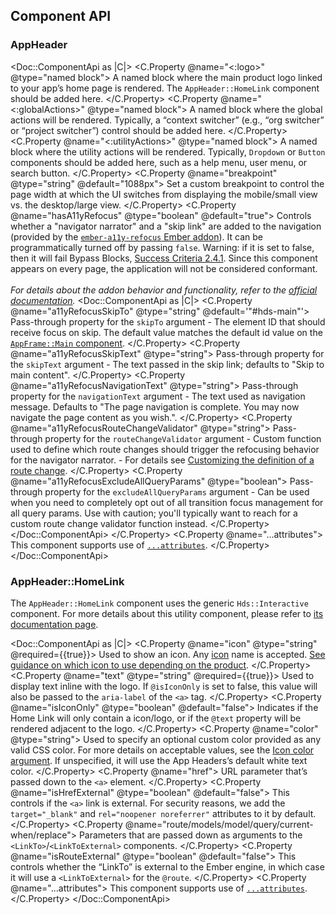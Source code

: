 ## Component API

### AppHeader

<Doc::ComponentApi as |C|>
  <C.Property @name="<:logo>" @type="named block">
    A named block where the main product logo linked to your app’s home page is rendered. The `AppHeader::HomeLink` component should be added here.
  </C.Property>
  <C.Property @name="<:globalActions>" @type="named block">
    A named block where the global actions will be rendered. Typically, a “context switcher” (e.g., “org switcher” or “project switcher”) control should be added here.
  </C.Property>
  <C.Property @name="<:utilityActions>" @type="named block">
    A named block where the utility actions will be rendered. Typically, `Dropdown` or `Button` components should be added here, such as a help menu, user menu, or search button.
  </C.Property>
  <C.Property @name="breakpoint" @type="string" @default="1088px">
    Set a custom breakpoint to control the page width at which the UI switches from displaying the mobile/small view vs. the desktop/large view.
  </C.Property>
  <C.Property @name="hasA11yRefocus" @type="boolean" @default="true">
    Controls whether a "navigator narrator" and a "skip link" are added to the navigation (provided by the [`ember-a11y-refocus` Ember addon](https://github.com/ember-a11y/ember-a11y-refocus)). It can be programmatically turned off by passing `false`. Warning: if it is set to false, then it will fail Bypass Blocks, [Success Criteria 2.4.1](https://www.w3.org/WAI/WCAG22/Understanding/bypass-blocks.html). Since this component appears on every page, the application will not be considered conformant.
    <br><br>
    <em>For details about the addon behavior and functionality, refer to the [official documentation](https://github.com/ember-a11y/ember-a11y-refocus#readme).</em>
    <Doc::ComponentApi as |C|>
      <C.Property @name="a11yRefocusSkipTo" @type="string" @default='"#hds-main"'>
        Pass-through property for the `skipTo` argument - The element ID that should receive focus on skip. The default value matches the default id value on the [`AppFrame::Main` component](/layouts/app-frame#afmain).
      </C.Property>
      <C.Property @name="a11yRefocusSkipText" @type="string">
        Pass-through property for the `skipText` argument - The text passed in the skip link; defaults to "Skip to main content".
      </C.Property>
      <C.Property @name="a11yRefocusNavigationText" @type="string">
        Pass-through property for the `navigationText` argument - The text used as navigation message. Defaults to "The page navigation is complete. You may now navigate the page content as you wish.".
      </C.Property>
      <C.Property @name="a11yRefocusRouteChangeValidator" @type="string">
        Pass-through property for the `routeChangeValidator` argument - Custom function used to define which route changes should trigger the refocusing behavior for the navigator narrator. - For details see [Customizing the definition of a route change](https://github.com/ember-a11y/ember-a11y-refocus#customizing-the-definition-of-a-route-change).
      </C.Property>
      <C.Property @name="a11yRefocusExcludeAllQueryParams" @type="boolean">
        Pass-through property for the `excludeAllQueryParams` argument - Can be used when you need to completely opt out of all transition focus management for all query params. Use with caution; you'll typically want to reach for a custom route change validator function instead.
      </C.Property>
    </Doc::ComponentApi>
  </C.Property>
  <C.Property @name="...attributes">
    This component supports use of [`...attributes`](https://guides.emberjs.com/release/in-depth-topics/patterns-for-components/#toc_attribute-ordering).
  </C.Property>
</Doc::ComponentApi>

### AppHeader::HomeLink

The `AppHeader::HomeLink` component uses the generic `Hds::Interactive` component. For more details about this utility component, please refer to [its documentation page](/utilities/interactive).

<Doc::ComponentApi as |C|>
  <C.Property @name="icon" @type="string" @required={{true}}>
    Used to show an icon. Any [icon](/icons/library) name is accepted. [See guidance on which icon to use depending on the product](/components/app-header#home-link).
  </C.Property>
  <C.Property @name="text" @type="string" @required={{true}}>
    Used to display text inline with the logo. If `@isIconOnly` is set to false, this value will also be passed to the `aria-label` of the `<a>` tag.
  </C.Property>
  <C.Property @name="isIconOnly" @type="boolean" @default="false">
    Indicates if the Home Link will only contain a icon/logo, or if the `@text` property will be rendered adjacent to the logo. 
  </C.Property>
  <C.Property @name="color" @type="string">
    Used to specify an optional custom color provided as any valid CSS color. For more details on acceptable values, see the [Icon color argument](/components/icon?tab=code#fill). If unspecified, it will use the App Headers’s default white text color.
  </C.Property>
  <C.Property @name="href">
    URL parameter that’s passed down to the `<a>` element.
  </C.Property>
  <C.Property @name="isHrefExternal" @type="boolean" @default="false">
    This controls if the `<a>` link is external. For security reasons, we add the `target="_blank"` and `rel="noopener noreferrer"` attributes to it by default.
  </C.Property>
  <C.Property @name="route/models/model/query/current-when/replace">
    Parameters that are passed down as arguments to the `<LinkTo>`/`<LinkToExternal>` components.
  </C.Property>
  <C.Property @name="isRouteExternal" @type="boolean" @default="false">
    This controls whether the “LinkTo” is external to the Ember engine, in which case it will use a `<LinkToExternal>` for the `@route`.
  </C.Property>
  <C.Property @name="...attributes">
    This component supports use of [`...attributes`](https://guides.emberjs.com/release/in-depth-topics/patterns-for-components/#toc_attribute-ordering).
  </C.Property>
</Doc::ComponentApi>
